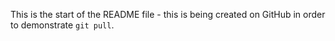 This is the start of the README file - this is being created on GitHub in order to demonstrate `git pull`. 
